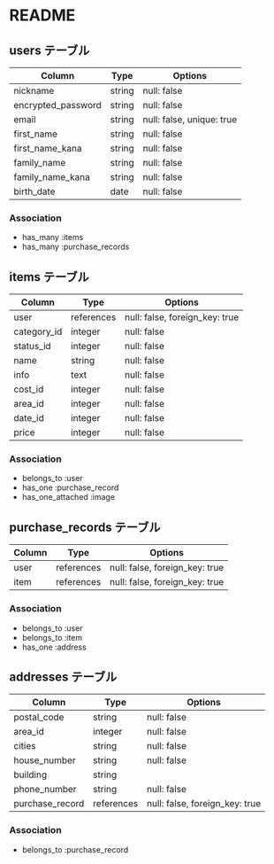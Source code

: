 # README

## users テーブル

| Column             | Type   | Options                   |
| ----------------   | ------ | ------------------------- |
| nickname           | string | null: false               |
| encrypted_password | string | null: false               |
| email              | string | null: false, unique: true |
| first_name         | string | null: false               |
| first_name_kana    | string | null: false               |
| family_name        | string | null: false               |
| family_name_kana   | string | null: false               |
| birth_date         | date   | null: false               |

### Association

- has_many :items
- has_many :purchase_records

## items テーブル

| Column      | Type       | Options                        |
| ----------- | ---------- | ------------------------------ |
| user        | references | null: false, foreign_key: true |
| category_id | integer    | null: false                    |
| status_id   | integer    | null: false                    |
| name        | string     | null: false                    |
| info        | text       | null: false                    |
| cost_id     | integer    | null: false                    |
| area_id     | integer    | null: false                    |
| date_id     | integer    | null: false                    |
| price       | integer    | null: false                    |

### Association

- belongs_to :user
- has_one :purchase_record
- has_one_attached :image

## purchase_records テーブル

| Column     | Type         | Options                        |
| ---------- | ------------ | ------------------------------ |
| user       | references   | null: false, foreign_key: true |
| item       | references   | null: false, foreign_key: true |

### Association

- belongs_to :user
- belongs_to :item
- has_one :address

## addresses テーブル

| Column          | Type       | Options                        |
| --------------- | ---------- | ------------------------------ |
| postal_code     | string     | null: false                    |
| area_id         | integer    | null: false                    |
| cities          | string     | null: false                    |
| house_number    | string     | null: false                    |
| building        | string     |                                |
| phone_number    | string     | null: false                    |
| purchase_record | references | null: false, foreign_key: true |

### Association

- belongs_to :purchase_record
